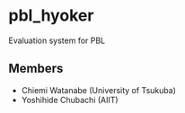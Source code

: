 # pbl_hyoker
Evaluation system for PBL

## Members
- Chiemi Watanabe (University of Tsukuba)
- Yoshihide Chubachi (AIIT)
